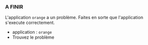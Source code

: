
### A FINIR


L'application `orange` a un problème. Faites en sorte que l'application s'execute correctement. 


- application : `orange`   
- Trouvez le problème
   
